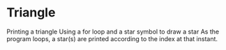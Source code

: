 # Triangle
Printing a triangle
Using a for loop and a star symbol to draw a star
As the program loops, a star(s) are printed according to the index at that instant.

